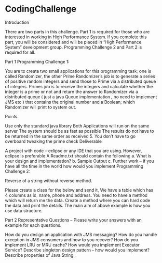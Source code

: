 # CodingChallenge

Introduction

There are two parts in this challenge. Part 1 is required for those who are interested in working in High Performance System. If you complete this part, you will be considered and will be placed in “High Performance System” development group. Programming Challenge 2 and Part 2 is required for all.

Part 1 Programming Challenge 1:

You are to create two small applications for this programming task; one is called Randomizer, the other Prime Randomizer‘s job is to generate a series of positive random integers and send those to Prime via a distributed queue of integers. Primes job is to receive the integers and calculate whether the integer is a prime or not and return the answer to Randomizer via a distributed queue ( just a java Queue implementation , no need to implement JMS etc ) that contains the original number and a Boolean; which Randomizer will print to system out.

Points

Use only the standard java library
Both Applications will run on the same server
The system should be as fast as possible
The results do not have to be returned in the same order as received 5. You don’t have to go overboard tweaking the prime check
Deliverable

A project with code – eclipse or any IDE that you are using. However, eclipse is preferable
A Readme.txt should contain the following a. What is your design and implementation? b. Sample Output c. Further work – if you have all the time in the world how would you implement
Programming Challenge 2:

Reverse of a string without reverse method.

Please create a class for the below and send it, We have a table which has 4 columns as id, name, phone and address. You need to have a method which will return me the data. Create a method where you can hard code the data and print the details. The main aim of above example is how you use data structure.

Part 2 Representative Questions – Please write your answers with an example for each questions.

How do you design an application with JMS messaging?
How do you handle exception in JMS consumers and how to you recover?
How do you implement LRU or MRU cache?
How would you implement Executor Service?
Describe singleton design pattern – how would you implement?
Describe properties of Java String.

